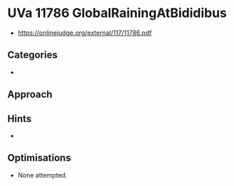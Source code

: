 # UVa 11786 GlobalRainingAtBididibus

   * https://onlinejudge.org/external/117/11786.pdf

## Categories

   *

## Approach

## Hints

   *

## Optimisations

   * None attempted.
